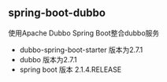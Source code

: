 ## spring-boot-dubbo


使用Apache Dubbo Spring Boot整合dubbo服务  

+ dubbo-spring-boot-starter 版本为2.7.1 
+ dubbo 版本为2.7.1
+ spring boot 版本 2.1.4.RELEASE